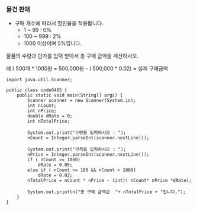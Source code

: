 ### 물건 판매 
- 구매 개수에 따라서 할인율을 적용합니다.
  - 1 ~ 99 : 0%
  - 100 ~ 999 : 2%
  - 1000 이상이며 5%입니다.

물품의 수량과 단가를 입력 받아서 총 구매 금액을 계산하시오. 

예 ) 500개 * 1000원 =  500,000원 - ( 500,000 * 0.02) = 실제 구매금액

```
import java.util.Scanner;

public class code0405 {
    public static void main(String[] args) {
        Scanner scanner = new Scanner(System.in);
        int nCount;
        int nPrice;
        double dRate = 0;
        int nTotalPrice;

        System.out.print("수량을 입력하시오 : ");
        nCount = Integer.parseInt(scanner.nextLine());

        System.out.print("가격을 입력하시오 : ");
        nPrice = Integer.parseInt(scanner.nextLine());
        if ( nCount >= 1000)
            dRate = 0.05;
        else if ( nCount >= 100 && nCount < 1000)
            dRate = 0.02;
        nTotalPrice = nCount * nPrice - (int)( nCount* nPrice *dRate);

        System.out.println("총 구매 금액은  "+ nTotalPrice + "입니다.");
    }
}
```
